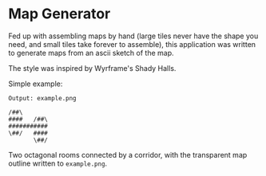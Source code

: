 Map Generator
=============

Fed up with assembling maps by hand (large tiles never have the shape you need, and
small tiles take forever to assemble), this application was written to generate maps
from an ascii sketch of the map.

The style was inspired by Wyrframe's Shady Halls.

Simple example:
```
Output: example.png

/##\
####   /##\
###########
\##/   ####
       \##/
```

Two octagonal rooms connected by a corridor, with the transparent map outline written
to `example.png`.